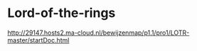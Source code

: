 # Lord-of-the-rings

http://29147.hosts2.ma-cloud.nl/bewijzenmap/p1.1/pro1/LOTR-master/startDoc.html
